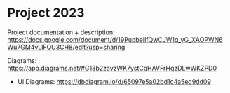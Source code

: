 # Project 2023

Project documentation + description:
https://docs.google.com/document/d/19PupbeiIfQwCJW1q_yG_XAOPWN6Wu7GM4vLlFQU3CH8/edit?usp=sharing

Diagrams:
https://app.diagrams.net/#G13b2zavzWK7ystCqHAVFrHqzDLwWKZPD0

- Ul Diagrams:
https://dbdiagram.io/d/65097e5a02bd1c4a5ed9dd09
